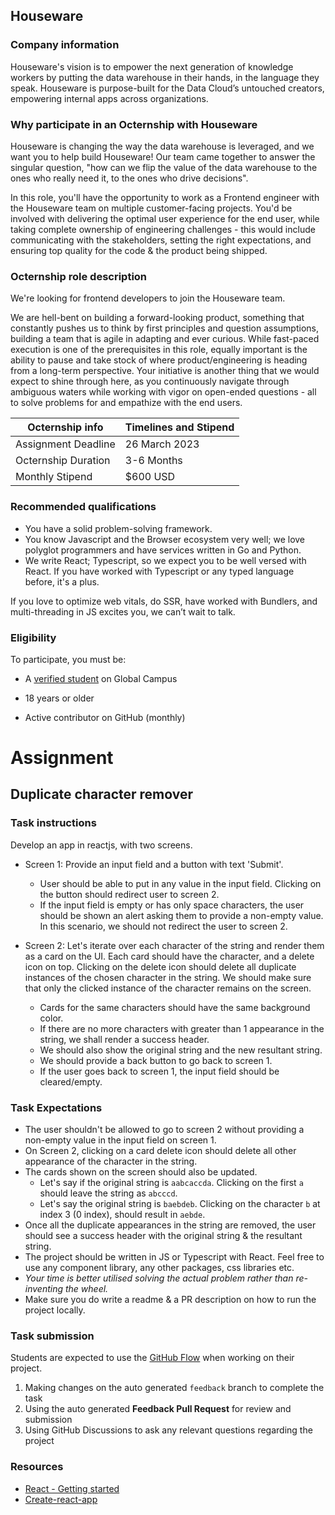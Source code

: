 ## Houseware

### Company information 

Houseware's vision is to empower the next generation of knowledge workers by putting the data warehouse in their hands, in the language they speak. Houseware is purpose-built for the Data Cloud’s untouched creators, empowering internal apps across organizations. 

### Why participate in an Octernship with Houseware

Houseware is changing the way the data warehouse is leveraged, and we want you to help build Houseware! Our team came together to answer the singular question, "how can we flip the value of the data warehouse to the ones who really need it, to the ones who drive decisions". 

In this role, you'll have the opportunity to work as a Frontend engineer with the Houseware team on multiple customer-facing projects. You'd be involved with delivering the optimal user experience for the end user, while taking complete ownership of engineering challenges - this would include communicating with the stakeholders, setting the right expectations, and ensuring top quality for the code & the product being shipped.

### Octernship role description

We're looking for frontend developers to join the Houseware team. 

We are hell-bent on building a forward-looking product, something that constantly pushes us to think by first principles and question assumptions, building a team that is agile in adapting and ever curious. While fast-paced execution is one of the prerequisites in this role, equally important is the ability to pause and take stock of where product/engineering is heading from a long-term perspective. Your initiative is another thing that we would expect to shine through here, as you continuously navigate through ambiguous waters while working with vigor on open-ended questions - all to solve problems for and empathize with the end users.

| Octernship info  | Timelines and Stipend |
| ------------- | ------------- |
| Assignment Deadline  | 26 March 2023  |
| Octernship Duration  | 3-6 Months  |
| Monthly Stipend  | $600 USD  |

### Recommended qualifications

- You have a solid problem-solving framework.
- You know Javascript and the Browser ecosystem very well; we love polyglot programmers and have services written in Go and Python.
- We write React; Typescript, so we expect you to be well versed with React. If you have worked with Typescript or any typed language before, it's a plus.

If you love to optimize web vitals, do SSR, have worked with Bundlers, and multi-threading in JS excites you, we can’t wait to talk.

### Eligibility

To participate, you must be:

* A [verified student](https://education.github.com/discount_requests/pack_application) on Global Campus

* 18 years or older

* Active contributor on GitHub (monthly)

# Assignment

## Duplicate character remover

### Task instructions

Develop an app in reactjs, with two screens.
- Screen 1: Provide an input field and a button with text 'Submit'. 
    - User should be able to put in any value in the input field. Clicking on the button should redirect user to screen 2. 
    - If the input field is empty or has only space characters, the user should be shown an alert asking them to provide a non-empty value. In this scenario, we should not redirect the user to screen 2.

- Screen 2: Let's iterate over each character of the string and render them as a card on the UI. Each card should have the character, and a delete icon on top. Clicking on the delete icon should delete all duplicate instances of the chosen character in the string. We should make sure that only the clicked instance of the character remains on the screen. 
    - Cards for the same characters should have the same background color. 
    - If there are no more characters with greater than 1 appearance in the string, we shall render a success header. 
    - We should also show the original string and the new resultant string. 
    - We should provide a back button to go back to screen 1. 
    - If the user goes back to screen 1, the input field should be cleared/empty.

### Task Expectations

- The user shouldn't be allowed to go to screen 2 without providing a non-empty value in the input field on screen 1.
- On Screen 2, clicking on a card delete icon should delete all other appearance of the character in the string. 
- The cards shown on the screen should also be updated. 
  - Let's say if the original string is `aabcaccda`. Clicking on the first `a` should leave the string as `abcccd`. 
  - Let's say the original string is `baebdeb`. Clicking on the character `b` at index 3 (0 index), should result in `aebde`.
- Once all the duplicate appearances in the string are removed, the user should see a success header with the original string & the resultant string.
- The project should be written in JS or Typescript with React. Feel free to use any component library, any other packages, css libraries etc. 
- *Your time is better utilised solving the actual problem rather than re-inventing the wheel.*
- Make sure you do write a readme & a PR description on how to run the project locally.

### Task submission

Students are expected to use the [GitHub Flow](https://docs.github.com/en/get-started/quickstart/github-flow) when working on their project. 

1. Making changes on the auto generated `feedback` branch to complete the task
2. Using the auto generated **Feedback Pull Request** for review and submission
3. Using GitHub Discussions to ask any relevant questions regarding the project

### Resources

- [React - Getting started](https://reactjs.org/docs/getting-started.html)
- [Create-react-app](https://create-react-app.dev/)

